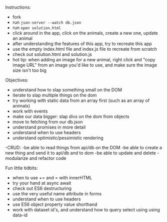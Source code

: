 Instructions: 
- fork 
- run `json-server --watch db.json`
- run `open solution.html`
- click around in the app, click on the animals, create a new one, update an animal
- after understanding the features of this app, try to recreate this app
- use the empty index.html file and index.js file to recreate from scratch
- check out solution.html and solution.js 
- hot tip: when adding an image for a new animal, right click and "copy image URL" from an image you'd like to use, and make sure the image size isn't too big



Objectives: 

- understand how to slap something small on the DOM
- iterate to slap multiple things on the dom
- try working with static data from an array first (such as an array of animals)
- work with events
- make our data bigger: slap divs on the dom from objects
- move to fetching from our db.json
- understand promises in more detail
- understand when to use headers
- understand optimistic/pessimistic rendering

-CRUD: 
-be able to read things from api/db on the DOM
-be able to create a new thing and send it to api/db and to dom
-be able to update and delete
-modularize and refactor code

Fun little tidbits: 
- when to use += and = with innerHTML
- try your hand at async await
- check out ES6 destructuring
- use the very useful name attribute in forms 
- understand when to use headers
- use ES6 object property value shorthand
- work with dataset id's, and understand how to query select using using data-id
